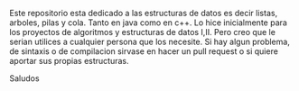 Este repositorio esta dedicado a las estructuras de datos es decir listas, arboles, pilas y cola. Tanto en java como en c++.
Lo hice inicialmente para los proyectos de algoritmos y estructuras de datos I,II. Pero creo que le serian utilices a cualquier persona que los necesite.
Si hay algun problema, de sintaxis o de compilacion sirvase en hacer un pull request o si quiere aportar sus propias estructuras.

Saludos
